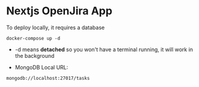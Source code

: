 # Nextjs OpenJira App

To deploy locally, it requires a database
```
docker-compose up -d
```

* -d means __detached__ so you won't have a terminal running, it will work in the background

* MongoDB Local URL:
```
mongodb://localhost:27017/tasks
```

